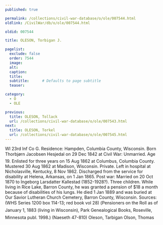 ```yaml
---
published: true

permalink: /collections/civil-war-database/o/ole/007544.html
oldlink: /CivilWar/db/o/ole/007544.html

oldid: 007544

title: OLESON, Torbigan J.

pagelist:
  exclude: false
  order: 7544
  image: 
  alt:
  caption:
  title:
  subtitle:      # Defaults to page subtitle
  teaser:

category: 
  - O 
  - OLE

previous:
  title: OLESON, Tollack
  url: /collections/civil-war-database/o/ole/007543.html  
next:
  title: OLESON, Torkel
  url: /collections/civil-war-database/o/ole/007545.html   
---
```

WI 23rd Inf Co G. Residence: Hampden, Columbia County, Wisconsin. Born &#147;Thorbj&oslash;rn Jacobsen Hesjedal&#148; on 29 Dec 1842 at Civil War: Unmarried. Age 19. Enlisted for three years on 15 Aug 1862 at Columbus, Columbia County. Mustered 30 Aug 1862 at Madison, Wisconsin. Private. Left in hospital at Nicholasville, Kentucky, 8 Nov 1862. Discharged from the service for disability at Helena, Arkansas, on 1 Jan 1865. Post war: Married on 20 Oct 1870 to Ingeborg Larsdatter Kallestad (1852-1928?). Three children. While living in Rice Lake, Barron County, he was granted a pension of $18 a month because of disabilities of his lungs. He died 1 Jan 1889 and was buried at Our Savior Lutheran Church Cemetery, Barron County, Wisconsin. Sources: (WHS Series 1200 box 114-13; red book vol 28) (&#147;Pensioners on the Roll as of January 1, 1883 (living in Wisconsin)&#148;, Park Genealogical Books, Roseville, Minnesota publ. 1998.) (Naeseth &#146;47-810) &#147;Oleson, Tarbigan&#148; &#147;Olson, Thomas&#148;